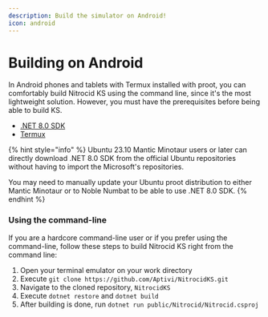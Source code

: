 ```yaml
---
description: Build the simulator on Android!
icon: android
---
```


# Building on Android

In Android phones and tablets with Termux installed with proot, you can comfortably build Nitrocid KS using the command line, since it's the most lightweight solution. However, you must have the prerequisites before being able to build KS.

* [.NET 8.0 SDK](https://dotnet.microsoft.com/en-us/download/dotnet/8.0)
* [Termux](https://f-droid.org/en/packages/com.termux/)

{% hint style="info" %}
Ubuntu 23.10 Mantic Minotaur users or later can directly download .NET 8.0 SDK from the official Ubuntu repositories without having to import the Microsoft's repositories.

You may need to manually update your Ubuntu proot distribution to either Mantic Minotaur or to Noble Numbat to be able to use .NET 8.0 SDK.
{% endhint %}

### Using the command-line

If you are a hardcore command-line user or if you prefer using the command-line, follow these steps to build Nitrocid KS right from the command line:

1. Open your terminal emulator on your work directory
2. Execute `git clone https://github.com/Aptivi/NitrocidKS.git`
3. Navigate to the cloned repository, `NitrocidKS`
4. Execute `dotnet restore` and `dotnet build`
5. After building is done, run `dotnet run public/Nitrocid/Nitrocid.csproj`
